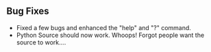## Bug Fixes
* Fixed a few bugs and enhanced the "help" and "?" command.
* Python Source should now work. Whoops! Forgot people want the source to work....
